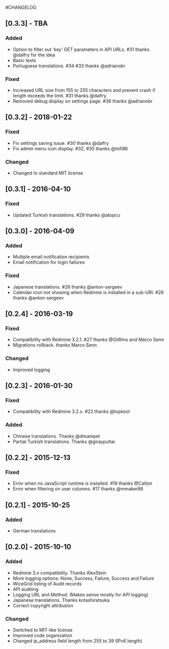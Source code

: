 #CHANGELOG

## [0.3.3] - TBA

### Added

- Option to filter out 'key' GET parameters in API URLs. #31 thanks @dalfry for the idea
- Basic tests
- Portuguese translations. #34 #33 thanks @adrianobr

### Fixed

- Increased URL size from 155 to 255 characters and prevent crash if length exceeds the limit. #31 thanks @dalfry
- Removed debug display on settings page. #36 thanks @adrianobr

## [0.3.2] - 2018-01-22

### Fixed

- Fix settings saving issue. #30 thanks @dalfry
- Fix admin menu icon display. #32, #35 thanks @tofi86

### Changed

- Changed to standard MIT license

## [0.3.1] - 2016-04-10

### Fixed

- Updated Turkish translations. #29 thanks @atopcu

## [0.3.0] - 2016-04-09

### Added

- Multiple email notification recipients
- Email notification for login failures

### Fixed

- Japanese translations. #26 thanks @anton-sergeev
- Calendar icon not showing when Redmine is installed in a sub-URI. #26 thanks @anton-sergeev

## [0.2.4] - 2016-03-19

### Fixed

- Compatibility with Redmine 3.2.1. #27 thanks @GitRms and Marco Senn
- Migrations rollback. thanks Marco Senn

### Changed

- Improved logging

## [0.2.3] - 2016-01-30

### Fixed

- Compatibility with Redmine 3.2.x. #22 thanks @topkool

### Added

- Chinese translations. Thanks @dreampet
- Partial Turkish translations. Thanks @giraypultar

## [0.2.2] - 2015-12-13

### Fixed

- Error when no JavaScript runtime is installed. #19 thanks @Catlon
- Error when filtering on user columns. #17 thanks @mmaker86

## [0.2.1] - 2015-10-25

### Added

- German translations

## [0.2.0] - 2015-10-10

### Added

- Redmine 3.x compatibility. Thanks AlexStein
- More logging options: None, Success, Failure, Success and Failure
- WiceGrid listing of Audit records
- API auditing
- Logging URL and Method. (Makes sense mostly for API logging)
- Japanese translations. Thanks kotashiratsuka
- Correct copyright attribution

### Changed

- Switched to MIT-like license
- Improved code organization
- Changed ip_address field length from 255 to 39 (IPv6 length)